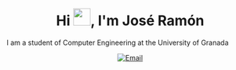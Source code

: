 <h1 align="center"><b>Hi <img src="https://media.giphy.com/media/hvRJCLFzcasrR4ia7z/giphy.gif" width="35">, I'm José Ramón </b></h1>
I am a student of Computer Engineering at the University of Granada

<p align="center">
  <a href="mailto:joseramonpp2003@gmail.com">
    <img src=" 	https://img.shields.io/badge/Gmail-D14836?style=for-the-badge&logo=gmail&logoColor=white" alt="Email">
  </a>
</p>
